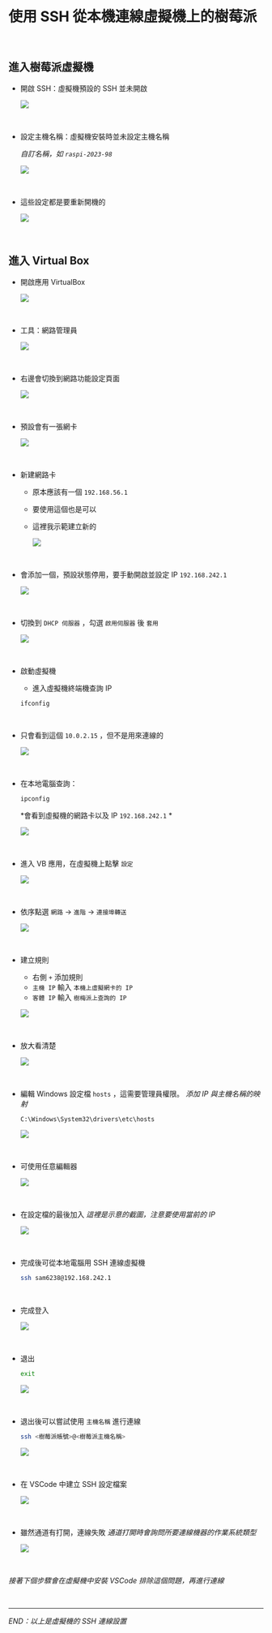 # 使用 SSH 從本機連線虛擬機上的樹莓派

</br>

## 進入樹莓派虛擬機

- 開啟 SSH：虛擬機預設的 SSH 並未開啟
  
  ![](images/img_01.png)

</br>

- 設定主機名稱：虛擬機安裝時並未設定主機名稱

  *自訂名稱，如 `raspi-2023-98`*

  ![](images/img_02.png)

</br>

- 這些設定都是要重新開機的

  ![](images/img_03.png)



</br>

## 進入 Virtual Box

- 開啟應用 VirtualBox

  ![](images/img_04.png)

</br>

- 工具：網路管理員

  ![](images/img_05.png)

</br>

- 右邊會切換到網路功能設定頁面

  ![](images/img_06.png)

</br>

- 預設會有一張網卡

  ![](images/img_07.png)

</br>

- 新建網路卡

  - 原本應該有一個 `192.168.56.1`
  - 要使用這個也是可以
  - 這裡我示範建立新的

    ![](images/img_08.png)

</br>

- 會添加一個，預設狀態停用，要手動開啟並設定 IP `192.168.242.1`

  ![](images/img_09.png)

</br>

- 切換到 `DHCP 伺服器` ，勾選 `啟用伺服器` 後 `套用`

  ![](images/img_10.png)

</br>

- 啟動虛擬機

  - 進入虛擬機終端機查詢 IP

  ```bash
  ifconfig
  ```

</br>

  - 只會看到這個 `10.0.2.15` ，但不是用來連線的

    ![](images/img_11.png)

</br>

- 在本地電腦查詢：

  ```bash
  ipconfig
  ```

  *會看到虛擬機的網路卡以及 IP `192.168.242.1` *

  ![](images/img_12.png)

</br>

- 進入 VB 應用，在虛擬機上點擊 `設定`

  ![](images/img_13.png)

</br>

- 依序點選 `網路` -> `進階` -> `連接埠轉送`

  ![](images/img_14.png)

</br>

- 建立規則

  - 右側 `+` 添加規則
  - `主機 IP` 輸入 `本機上虛擬網卡的 IP`
  - `客體 IP` 輸入 `樹梅派上查詢的 IP`

  ![](images/img_15.png)

</br>

- 放大看清楚

  ![](images/img_16.png)

</br>

- 編輯 Windows 設定檔 `hosts` ，這需要管理員權限。
  *添加 IP 與主機名稱的映射*

    ```shell
    C:\Windows\System32\drivers\etc\hosts
    ```
 
  ![](images/img_17.png)

</br>

- 可使用任意編輯器
  
  ![](images/img_18.png)

</br>

- 在設定檔的最後加入
  *這裡是示意的截圖，注意要使用當前的 IP*

  ![](images/img_19.png)

</br>

- 完成後可從本地電腦用 SSH 連線虛擬機
    ```bash
    ssh sam6238@192.168.242.1
    ```

</br>

- 完成登入

  ![](images/img_20.png)

</br>

- 退出
    ```bash
    exit
    ```
    
    ![](images/img_21.png)

</br>

- 退出後可以嘗試使用 `主機名稱` 進行連線
    
    ```bash
    ssh <樹莓派帳號>@<樹莓派主機名稱>
    ```
    
    ![](images/img_22.png)

</br>

- 在 VSCode 中建立 SSH 設定檔案
  
  ![](images/img_23.png)

</br>

- 雖然通道有打開，連線失敗
  *通道打開時會詢問所要連線機器的作業系統類型*
  
  ![](images/img_24.png)
  
</br>

  *接著下個步驟會在虛擬機中安裝 VSCode 排除這個問題，再進行連線*

</br>

---

_END：以上是虛擬機的 SSH 連線設置_